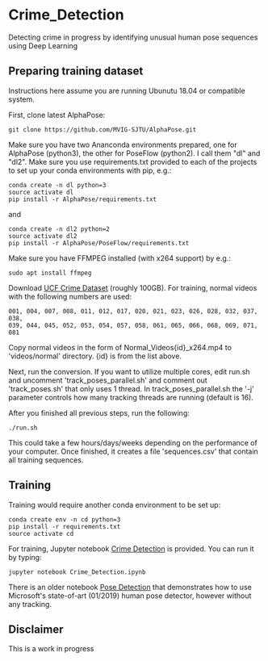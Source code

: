 # Crime_Detection
Detecting crime in progress by identifying unusual human pose sequences using Deep Learning

## Preparing training dataset

Instructions here assume you are running Ubunutu 18.04 or compatible system.

First, clone latest AlphaPose:

    git clone https://github.com/MVIG-SJTU/AlphaPose.git

Make sure you have two Ananconda environments prepared, one for AlphaPose (python3), 
the other for PoseFlow (python2). I call them "dl" and "dl2". Make sure you use requirements.txt
provided to each of the projects to set up your conda environments with pip, e.g.:

	conda create -n dl python=3
	source activate dl
	pip install -r AlphaPose/requirements.txt

and

	conda create -n dl2 python=2
	source activate dl2
	pip install -r AlphaPose/PoseFlow/requirements.txt


Make sure you have FFMPEG installed (with x264 support) by e.g.:

	sudo apt install ffmpeg


Download [UCF Crime Dataset](http://crcv.ucf.edu/cchen/) (roughly 100GB).
For training, normal videos with the following numbers are used:

	001, 004, 007, 008, 011, 012, 017, 020, 021, 023, 026, 028, 032, 037, 038,
	039, 044, 045, 052, 053, 054, 057, 058, 061, 065, 066, 068, 069, 071, 081

Copy normal videos in the form of Normal_Videos{id}_x264.mp4 to 'videos/normal' directory. {id} is from the list above.

Next, run the conversion. If you want to utilize multiple cores, edit run.sh and uncomment 'track_poses_parallel.sh'
and comment out 'track_poses.sh' that only uses 1 thread. In track_poses_parallel.sh the '-j' parameter controls how
many tracking threads are running (default is 16).

After you finished all previous steps, run the following:

	./run.sh

This could take a few hours/days/weeks depending on the performance of your computer. 
Once finished, it creates a file 'sequences.csv' that contain all training sequences.

## Training

Training would require another conda environment to be set up:

	conda create env -n cd python=3
	pip install -r requirements.txt
	source activate cd

For training, Jupyter notebook [Crime Detection](Crime_Detection.ipynb) is provided. You can run it by typing:

	jupyter notebook Crime_Detection.ipynb

There is an older notebook [Pose Detection](Pose_Detection.ipynb) that demonstrates how
to use Microsoft's state-of-art (01/2019) human pose detector, however without any tracking.

## Disclaimer

This is a work in progress




